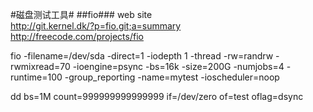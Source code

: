 #磁盘测试工具#
##fio###
web site   
http://git.kernel.dk/?p=fio.git;a=summary   
http://freecode.com/projects/fio

fio -filename=/dev/sda -direct=1 -iodepth 1 -thread -rw=randrw -rwmixread=70 -ioengine=psync -bs=16k -size=200G -numjobs=4 -runtime=100 -group_reporting -name=mytest -ioscheduler=noop

dd bs=1M count=999999999999999 if=/dev/zero of=test oflag=dsync

